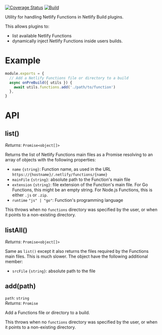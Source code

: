 [![Coverage Status](https://codecov.io/gh/netlify/build/branch/main/graph/badge.svg)](https://codecov.io/gh/netlify/build)
[![Build](https://github.com/netlify/build/workflows/Build/badge.svg)](https://github.com/netlify/build/actions)

Utility for handling Netlify Functions in Netlify Build plugins.

This allows plugins to:

- list available Netlify Functions
- dynamically inject Netlify Functions inside users builds.

# Example

```js
module.exports = {
  // Add a Netlify Functions file or directory to a build
  async onPreBuild({ utils }) {
    await utils.functions.add('./path/to/function')
  },
}
```

# API

## list()

_Returns_: `Promise<object[]>`

Returns the list of Netlify Functions main files as a Promise resolving to an array of objects with the following
properties:

- `name` `{string}`: Function name, as used in the URL `https://{hostname}/.netlify/functions/{name}`
- `mainFile` `{string}`: absolute path to the Function's main file
- `extension` `{string}`: file extension of the Function's main file. For Go Functions, this might be an empty string.
  For Node.js Functions, this is either `.js` or `.zip`.
- `runtime` `"js" | "go"`: Function's programming language

This throws when no `functions` directory was specified by the user, or when it points to a non-existing directory.

## listAll()

_Returns_: `Promise<object[]>`

Same as `list()` except it also returns the files required by the Functions main files. This is much slower. The object
have the following additional member:

- `srcFile` `{string}`: absolute path to the file

## add(path)

`path`: `string`\
_Returns_: `Promise`

Add a Functions file or directory to a build.

This throws when no `functions` directory was specified by the user, or when it points to a non-existing directory.
